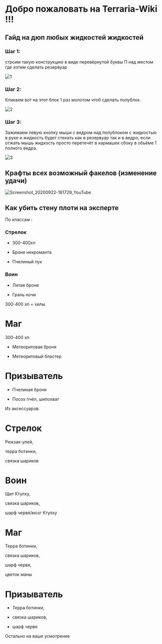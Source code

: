 # Добро пожаловать на Terraria-Wiki !!!


## Гайд на дюп любых жидкостей жидкостей

### Шаг 1:
строим такую конструкцию в виде перевёрнутой буквы П над местом где хотим сделать резервуар 

![1](https://user-images.githubusercontent.com/85753549/160229640-e1ca2296-5135-4c74-9089-5793728c280d.png)

### Шаг 2:
Кликаем вот на этот блок 1 раз молотом чтоб сделать полублок.

![2](https://user-images.githubusercontent.com/85753549/160229680-de9fb945-1ade-4d41-a2a4-45a969cf931c.png)

### Шаг 3:
Зажимаем левую кнопку мыши с ведром над полублоком с жидкостью в руке и жидкость будет стекать как в резервуар так и в ведро, если отжать мышь жидкость просто перетечёт в кармашек сбоку в обьёме 1 полного ведра. 

![3](https://user-images.githubusercontent.com/85753549/160229709-e5b0234b-81a0-4f43-b92b-1330ceafe324.png)


## Крафты всех возможный факелов (изменение удачи)

![Screenshot_20200922-181729_YouTube](https://user-images.githubusercontent.com/85753549/160229755-2edd9e89-274e-4914-9084-b6282b3004e1.jpeg)

## Как убить стену плоти на эксперте
По классам :

### Стрелок

 * 300-400хп
  
 * Броня некроманта
  
 * Пчелиный пук
  
### Воин

 * Литая броня
  
 * Грань ночи
  
  300-400 хп + хилы
  
# Маг
  300-400 хп
  
 * Метеоритовая броня
  
 * Метеоритовый бластер
  
# Призыватель

 * Пчелиная броня
  
 * Посох пчёл, шипохват

Из аксессуаров:

# Стрелок

  Рюкзак-улей,
  
  терра ботинки,
  
  связка шариков
  
# Воин

  Щит Ктулху,
  
  связка шариков, 
  
  шарф червя/мозг Ктулху
  
# Маг 

  Терра ботинки,
  
  связка шариков, 
  
  шарф червя,
  
  цветок маны
  
# Призыватель

 * Терра ботинки,
  
 * связка шариков,
  
 * шарф червя 

Остально на ваше усмотрение
